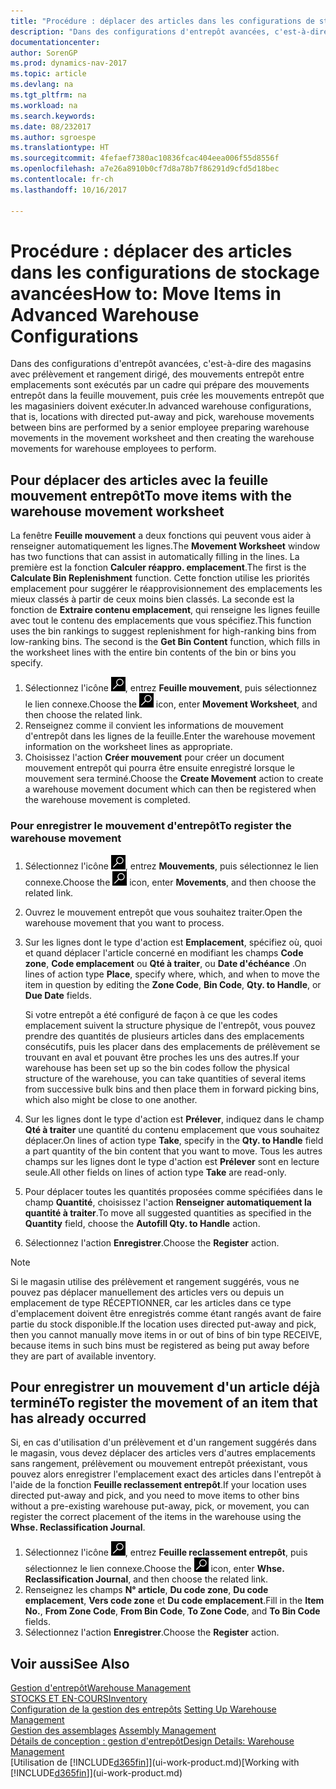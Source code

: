 ```yaml
---
title: "Procédure : déplacer des articles dans les configurations de stockage avancées"
description: "Dans des configurations d'entrepôt avancées, c'est-à-dire des magasins avec prélèvement et rangement dirigé, des mouvements entrepôt entre emplacements sont exécutés par un cadre qui prépare des mouvements entrepôt dans la feuille mouvement, puis crée les mouvements entrepôt que les magasiniers doivent exécuter."
documentationcenter: 
author: SorenGP
ms.prod: dynamics-nav-2017
ms.topic: article
ms.devlang: na
ms.tgt_pltfrm: na
ms.workload: na
ms.search.keywords: 
ms.date: 08/232017
ms.author: sgroespe
ms.translationtype: HT
ms.sourcegitcommit: 4fefaef7380ac10836fcac404eea006f55d8556f
ms.openlocfilehash: a7e26a8910b0cf7d8a78b7f86291d9cfd5d18bec
ms.contentlocale: fr-ch
ms.lasthandoff: 10/16/2017

---
```

# <a name="how-to-move-items-in-advanced-warehouse-configurations"></a><span data-ttu-id="cb419-103">Procédure : déplacer des articles dans les configurations de stockage avancées</span><span class="sxs-lookup"><span data-stu-id="cb419-103">How to: Move Items in Advanced Warehouse Configurations</span></span>
<span data-ttu-id="cb419-104">Dans des configurations d'entrepôt avancées, c'est-à-dire des magasins avec prélèvement et rangement dirigé, des mouvements entrepôt entre emplacements sont exécutés par un cadre qui prépare des mouvements entrepôt dans la feuille mouvement, puis crée les mouvements entrepôt que les magasiniers doivent exécuter.</span><span class="sxs-lookup"><span data-stu-id="cb419-104">In advanced warehouse configurations, that is, locations with directed put-away and pick, warehouse movements between bins are performed by a senior employee preparing warehouse movements in the movement worksheet and then creating the warehouse movements for warehouse employees to perform.</span></span>  

## <a name="to-move-items-with-the-warehouse-movement-worksheet"></a><span data-ttu-id="cb419-105">Pour déplacer des articles avec la feuille mouvement entrepôt</span><span class="sxs-lookup"><span data-stu-id="cb419-105">To move items with the warehouse movement worksheet</span></span>
<span data-ttu-id="cb419-106">La fenêtre **Feuille mouvement** a deux fonctions qui peuvent vous aider à renseigner automatiquement les lignes.</span><span class="sxs-lookup"><span data-stu-id="cb419-106">The **Movement Worksheet** window has two functions that can assist in automatically filling in the lines.</span></span> <span data-ttu-id="cb419-107">La première est la fonction **Calculer réappro. emplacement**.</span><span class="sxs-lookup"><span data-stu-id="cb419-107">The first is the **Calculate Bin Replenishment** function.</span></span> <span data-ttu-id="cb419-108">Cette fonction utilise les priorités emplacement pour suggérer le réapprovisionnement des emplacements les mieux classés à partir de ceux moins bien classés. La seconde est la fonction de **Extraire contenu emplacement**, qui renseigne les lignes feuille avec tout le contenu des emplacements que vous spécifiez.</span><span class="sxs-lookup"><span data-stu-id="cb419-108">This function uses the bin rankings to suggest replenishment for high-ranking bins from low-ranking bins. The second is the **Get Bin Content** function, which fills in the worksheet lines with the entire bin contents of the bin or bins you specify.</span></span>

1.  <span data-ttu-id="cb419-109">Sélectionnez l'icône ![Page ou état pour la recherche](media/ui-search/search_small.png "Page ou état pour la recherche"), entrez **Feuille mouvement**, puis sélectionnez le lien connexe.</span><span class="sxs-lookup"><span data-stu-id="cb419-109">Choose the ![Search for Page or Report](media/ui-search/search_small.png "Search for Page or Report icon") icon, enter **Movement Worksheet**, and then choose the related link.</span></span>  
2.  <span data-ttu-id="cb419-110">Renseignez comme il convient les informations de mouvement d'entrepôt dans les lignes de la feuille.</span><span class="sxs-lookup"><span data-stu-id="cb419-110">Enter the warehouse movement information on the worksheet lines as appropriate.</span></span>  
3. <span data-ttu-id="cb419-111">Choisissez l'action **Créer mouvement** pour créer un document mouvement entrepôt qui pourra être ensuite enregistré lorsque le mouvement sera terminé.</span><span class="sxs-lookup"><span data-stu-id="cb419-111">Choose the **Create Movement** action to create a warehouse movement document which can then be registered when the warehouse movement is completed.</span></span>  

### <a name="to-register-the-warehouse-movement"></a><span data-ttu-id="cb419-112">Pour enregistrer le mouvement d'entrepôt</span><span class="sxs-lookup"><span data-stu-id="cb419-112">To register the warehouse movement</span></span>  
1.  <span data-ttu-id="cb419-113">Sélectionnez l'icône ![Page ou état pour la recherche](media/ui-search/search_small.png "Page ou état pour la recherche"), entrez **Mouvements**, puis sélectionnez le lien connexe.</span><span class="sxs-lookup"><span data-stu-id="cb419-113">Choose the ![Search for Page or Report](media/ui-search/search_small.png "Search for Page or Report icon") icon, enter **Movements**, and then choose the related link.</span></span>  
2.  <span data-ttu-id="cb419-114">Ouvrez le mouvement entrepôt que vous souhaitez traiter.</span><span class="sxs-lookup"><span data-stu-id="cb419-114">Open the warehouse movement that you want to process.</span></span>  
3.  <span data-ttu-id="cb419-115">Sur les lignes dont le type d'action est **Emplacement**, spécifiez où, quoi et quand déplacer l'article concerné en modifiant les champs **Code zone**, **Code emplacement** ou **Qté à traiter**, ou **Date d'échéance** .</span><span class="sxs-lookup"><span data-stu-id="cb419-115">On lines of action type **Place**, specify where, which, and when to move the item in question by editing the **Zone Code**, **Bin Code**, **Qty. to Handle**, or **Due Date** fields.</span></span>  

    <span data-ttu-id="cb419-116">Si votre entrepôt a été configuré de façon à ce que les codes emplacement suivent la structure physique de l'entrepôt, vous pouvez prendre des quantités de plusieurs articles dans des emplacements consécutifs, puis les placer dans des emplacements de prélèvement se trouvant en aval et pouvant être proches les uns des autres.</span><span class="sxs-lookup"><span data-stu-id="cb419-116">If your warehouse has been set up so the bin codes follow the physical structure of the warehouse, you can take quantities of several items from successive bulk bins and then place them in forward picking bins, which also might be close to one another.</span></span>  
4.  <span data-ttu-id="cb419-117">Sur les lignes dont le type d'action est **Prélever**, indiquez dans le champ **Qté à traiter** une quantité du contenu emplacement que vous souhaitez déplacer.</span><span class="sxs-lookup"><span data-stu-id="cb419-117">On lines of action type **Take**, specify in the **Qty. to Handle** field a part quantity of the bin content that you want to move.</span></span> <span data-ttu-id="cb419-118">Tous les autres champs sur les lignes dont le type d'action est **Prélever** sont en lecture seule.</span><span class="sxs-lookup"><span data-stu-id="cb419-118">All other fields on lines of action type **Take** are read-only.</span></span>  
5.  <span data-ttu-id="cb419-119">Pour déplacer toutes les quantités proposées comme spécifiées dans le champ **Quantité**, choisissez l'action **Renseigner automatiquement la quantité à traiter**.</span><span class="sxs-lookup"><span data-stu-id="cb419-119">To move all suggested quantities as specified in the **Quantity** field, choose the **Autofill Qty. to Handle** action.</span></span>  
6. <span data-ttu-id="cb419-120">Sélectionnez l'action **Enregistrer**.</span><span class="sxs-lookup"><span data-stu-id="cb419-120">Choose the **Register** action.</span></span>  

> [!NOTE]  
>  <span data-ttu-id="cb419-121">Si le magasin utilise des prélèvement et rangement suggérés, vous ne pouvez pas déplacer manuellement des articles vers ou depuis un emplacement de type RÉCEPTIONNER, car les articles dans ce type d'emplacement doivent être enregistrés comme étant rangés avant de faire partie du stock disponible.</span><span class="sxs-lookup"><span data-stu-id="cb419-121">If the location uses directed put-away and pick, then you cannot manually move items in or out of bins of bin type RECEIVE, because items in such bins must be registered as being put away before they are part of available inventory.</span></span>

## <a name="to-register-the-movement-of-an-item-that-has-already-occurred"></a><span data-ttu-id="cb419-122">Pour enregistrer un mouvement d'un article déjà terminé</span><span class="sxs-lookup"><span data-stu-id="cb419-122">To register the movement of an item that has already occurred</span></span>  
<span data-ttu-id="cb419-123">Si, en cas d'utilisation d'un prélèvement et d'un rangement suggérés dans le magasin, vous devez déplacer des articles vers d'autres emplacements sans rangement, prélèvement ou mouvement entrepôt préexistant, vous pouvez alors enregistrer l'emplacement exact des articles dans l'entrepôt à l'aide de la fonction **Feuille reclassement entrepôt**.</span><span class="sxs-lookup"><span data-stu-id="cb419-123">If your location uses directed put-away and pick, and you need to move items to other bins without a pre-existing warehouse put-away, pick, or movement, you can register the correct placement of the items in the warehouse using the **Whse. Reclassification Journal**.</span></span>

1.  <span data-ttu-id="cb419-124">Sélectionnez l'icône ![Page ou état pour la recherche](media/ui-search/search_small.png "Page ou état pour la recherche"), entrez **Feuille reclassement entrepôt**, puis sélectionnez le lien connexe.</span><span class="sxs-lookup"><span data-stu-id="cb419-124">Choose the ![Search for Page or Report](media/ui-search/search_small.png "Search for Page or Report icon") icon, enter **Whse. Reclassification Journal**, and then choose the related link.</span></span>  
2.  <span data-ttu-id="cb419-125">Renseignez les champs **N° article**, **Du code zone**, **Du code emplacement**, **Vers code zone** et **Du code emplacement**.</span><span class="sxs-lookup"><span data-stu-id="cb419-125">Fill in the **Item No.**, **From Zone Code**, **From Bin Code**, **To Zone Code**, and **To Bin Code** fields.</span></span>  
3.  <span data-ttu-id="cb419-126">Sélectionnez l'action **Enregistrer**.</span><span class="sxs-lookup"><span data-stu-id="cb419-126">Choose the **Register** action.</span></span>  

## <a name="see-also"></a><span data-ttu-id="cb419-127">Voir aussi</span><span class="sxs-lookup"><span data-stu-id="cb419-127">See Also</span></span>  
[<span data-ttu-id="cb419-128">Gestion d'entrepôt</span><span class="sxs-lookup"><span data-stu-id="cb419-128">Warehouse Management</span></span>](warehouse-manage-warehouse.md)  
[<span data-ttu-id="cb419-129">STOCKS ET EN-COURS</span><span class="sxs-lookup"><span data-stu-id="cb419-129">Inventory</span></span>](inventory-manage-inventory.md)  
<span data-ttu-id="cb419-130">[Configuration de la gestion des entrepôts](warehouse-setup-warehouse.md)   </span><span class="sxs-lookup"><span data-stu-id="cb419-130">[Setting Up Warehouse Management](warehouse-setup-warehouse.md)   </span></span>  
<span data-ttu-id="cb419-131">[Gestion des assemblages](assembly-assemble-items.md)  </span><span class="sxs-lookup"><span data-stu-id="cb419-131">[Assembly Management](assembly-assemble-items.md)  </span></span>  
[<span data-ttu-id="cb419-132">Détails de conception : gestion d'entrepôt</span><span class="sxs-lookup"><span data-stu-id="cb419-132">Design Details: Warehouse Management</span></span>](design-details-warehouse-management.md)  
<span data-ttu-id="cb419-133">[Utilisation de [!INCLUDE[d365fin](includes/d365fin_md.md)]](ui-work-product.md)</span><span class="sxs-lookup"><span data-stu-id="cb419-133">[Working with [!INCLUDE[d365fin](includes/d365fin_md.md)]](ui-work-product.md)</span></span>


